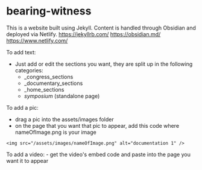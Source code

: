 # bearing-witness

This is a website built using Jekyll. Content is handled through Obsidian and deployed via Netlify.
https://jekyllrb.com/
https://obsidian.md/
https://www.netlify.com/

To add text:
- Just add or edit the sections you want, they are split up in the following categories:
	- _congress_sections
	- _documentary_sections
	- _home_sections
	- *symposium* (standalone page)

To add a pic:
- drag a pic into the assets/images folder
- on the page that you want that pic to appear, add this code where nameOfImage.png is your image

```<img src="/assets/images/nameOfImage.png" alt="documentation 1" />```

To add a video:
	- get the video's embed code and paste into the page you want it to appear